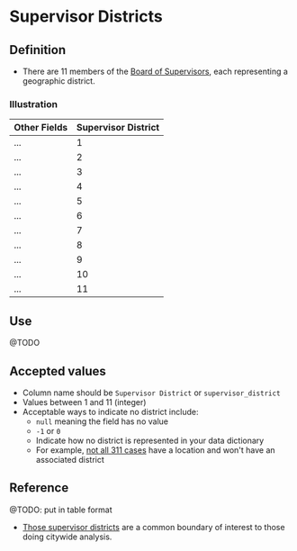 # Supervisor Districts

## Definition

* There are 11 members of the [Board of Supervisors](http://www.sfbos.org/), each representing a geographic district. 

### Illustration

| Other Fields | Supervisor District |
| --- | --- |
| ... | 1 |
| ... | 2 |
| ... | 3 |
| ... | 4 |
| ... | 5 |
| ... | 6 |
| ... | 7 |
| ... | 8 |
| ... | 9 |
| ... | 10 |
| ... | 11 |

## Use

@TODO

## Accepted values

* Column name should be `Supervisor District` or `supervisor_district`
* Values between 1 and 11 (integer)
* Acceptable ways to indicate no district include:
  * `null` meaning the field has no value
  * `-1` or `0` 
  * Indicate how no district is represented in your data dictionary
  * For example, [not all 311 cases](https://data.sfgov.org/City-Infrastructure/Case-Data-from-San-Francisco-311-SF311-/vw6y-z8j6) have a location and won't have an associated district

## Reference
@TODO: put in table format

* [Those supervisor districts](https://data.sfgov.org/Geographic-Locations-and-Boundaries/Current-Supervisor-Districts/qr9q-k4m2) are a common boundary of interest to those doing citywide analysis.


